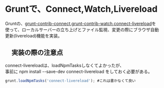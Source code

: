 # Gruntで、Connect,Watch,Livereload
Gruntの、[grunt-contrib-connect](https://github.com/gruntjs/grunt-contrib-connect),[grunt-contrib-watch](https://github.com/gruntjs/grunt-contrib-watch),[connect-livereload](https://github.com/intesso/connect-livereload)を使って、ローカルサーバーの立ち上げとファイル監視、変更の際にブラウザ自動更新(livereload)機能を実装。

## 　実装の際の注意点
connect-livereloadは、loadNpmTasksしなくてよかったが、  
事前に npm install --save-dev connect-livereload をしておく必要がある。    
```javascript
grunt.loadNpmTasks('connect-livereload'); #これは書かなくて良い
```